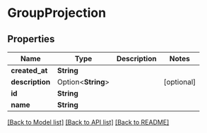 # GroupProjection

## Properties

Name | Type | Description | Notes
------------ | ------------- | ------------- | -------------
**created_at** | **String** |  | 
**description** | Option<**String**> |  | [optional]
**id** | **String** |  | 
**name** | **String** |  | 

[[Back to Model list]](../README#documentation-for-models) [[Back to API list]](../README#documentation-for-api-endpoints) [[Back to README]](../README)


